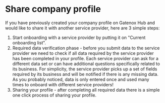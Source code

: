 # Share company profile

If you have previously created your company profile on Gatenox Hub and would like to share it with another service provider, here are 3 simple steps:

1. Start onboarding with a service provider by putting it on "Current onboarding list".
2. Required data verification phase - before you submit data to the service provider we need to check if all data required by the service provider has been completed in your profile. Each service provider can ask for a different data set or can have additional questions specifically related to its business. For simplicity, the service provider picks up a set of fields required by its business and will be notified if there is any missing data. As you probably noticed, data is only entered once and used many times to onboard with different service providers!
3. Sharing your profile - after completing all required data there is a simple one click process of sharing your profile.
